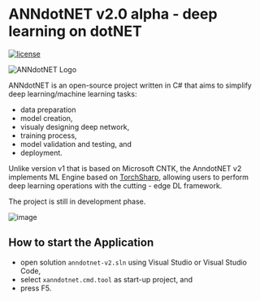 # ANNdotNET v2.0 alpha - deep learning on dotNET
[![license](https://img.shields.io/github/license/mashape/apistatus.svg?maxAge=2592000)](https://github.com/bhrnjica/anndotnet/blob/master/LICENSE.md)

![ANNdotNET Logo](./docs/images/annLogo_start2.png)

ANNdotNET is an open-source project written in C# that aims to simplify deep learning/machine learning tasks: 
- data preparation
- model creation, 
- visualy designing deep network, 
- training process, 
- model validation and testing, and
- deployment. 

Unlike version v1 that is based on Microsoft CNTK, the AnndotNET v2 implements 
ML Engine based on [TorchSharp](https://github.com/dotnet/TorchSharp), allowing users to perform deep learning operations 
with the cutting - edge DL framework. 

The project is still in development phase.

![image](https://github.com/bhrnjica/anndotnet/assets/1240016/9f18b2ad-f36d-42b1-80f3-3d0a1c20ac59)



## How to start the Application

- open solution `anndotnet-v2.sln` using Visual Studio or Visual Studio Code,
- select `xanndotnet.cmd.tool` as start-up project, and
- press F5.

